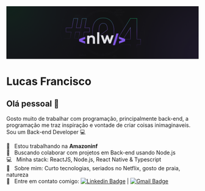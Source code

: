 <img width="auto" src="https://raw.githubusercontent.com/LucasFranciscc/LucasFranciscc/main/NLW04_pack_divulgacao_-_Github.png">

# Lucas Francisco

## Olá pessoal 👋
Gosto muito de trabalhar com programação, principalmente back-end, a programação me traz inspiração e vontade de criar coisas inimaginaveis.
Sou um Back-end Developer :computer:

 :rocket:  &nbsp; Estou trabalhando na **Amazoninf**
 <br/> :purple_heart: &nbsp; Buscando colaborar com projetos em Back-end usando Node.js
 <br/> :computer: &nbsp; Minha stack: ReactJS, Node.js, React Native & Typescript
 <br/> 💬  &nbsp; Sobre mim: Curto tecnologias, seriados no Netflix, gosto de praia, natureza
 <br/> :email: &nbsp; Entre em contato comigo: [![Linkedin Badge](https://img.shields.io/badge/-LucasFrancisco-blue?style=flat-square&logo=Linkedin&logoColor=white&link=https://www.linkedin.com/in/lucas-francisco-406416114/)](https://www.linkedin.com/in/lucas-francisco-406416114/) 
| 
[![Gmail Badge](https://img.shields.io/badge/-lucasfrancisco1318@gmail.com-c14438?style=flat-square&logo=Gmail&logoColor=white&link=mailto:tgmarinho@gmail.com)](mailto:lucasfrancisco1318@gmail.com)

